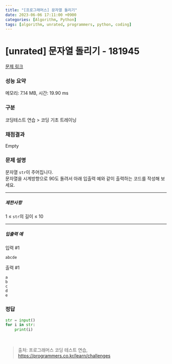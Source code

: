 ```yaml
---
title: "[프로그래머스] 문자열 돌리기"
date: 2023-06-06 17:11:00 +0900
categories: [Algorithm, Python]
tags: [algorithm, unrated, programmers, python, coding]
---
```


# [unrated] 문자열 돌리기 - 181945

[문제 링크](https://school.programmers.co.kr/learn/courses/30/lessons/181945)

### 성능 요약

메모리: 7.14 MB, 시간: 19.90 ms

### 구분

코딩테스트 연습 > 코딩 기초 트레이닝

### 채점결과

Empty

### 문제 설명

<p>문자열 <code>str</code>이 주어집니다.<br>
문자열을 시계방향으로 90도 돌려서 아래 입출력 예와 같이 출력하는 코드를 작성해 보세요.</p>

<hr>

<h5>제한사항</h5>

<p>1 ≤ <code>str</code>의 길이 ≤ 10</p>

<hr>

<h5>입출력 예</h5>

<p>입력 #1</p>
<div class="highlight"><pre class="codehilite"><code>abcde
</code></pre></div>
<p>출력 #1</p>
<div class="highlight"><pre class="codehilite"><code>a
b
c
d
e
</code></pre></div>

### 정답

```python
str = input()
for i in str:
    print(i)
```

<br>

> 출처: 프로그래머스 코딩 테스트 연습, https://programmers.co.kr/learn/challenges

